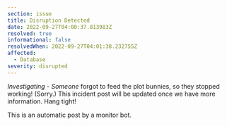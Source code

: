```yaml
---
section: issue
title: Disruption Detected
date: 2022-09-27T04:00:37.813983Z
resolved: true
informational: false
resolvedWhen: 2022-09-27T04:01:38.232755Z
affected:
  - Database
severity: disrupted
---
```

*Investigating* - _Someone_ forgot to feed the plot bunnies, so they stopped working! (Sorry.) This incident post will be updated once we have more information. Hang tight!

This is an automatic post by a monitor bot.
        